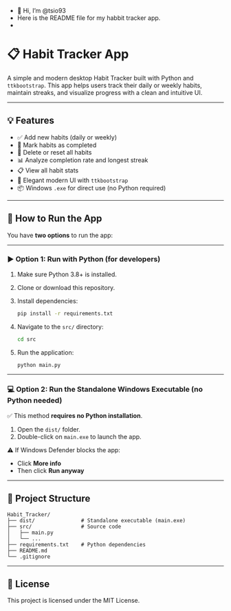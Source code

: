 - 👋 Hi, I’m @tsio93
- Here is the README file for my habbit tracker app.
- 
# 📋 Habit Tracker App

A simple and modern desktop Habit Tracker built with Python and `ttkbootstrap`. This app helps users track their daily or weekly habits, maintain streaks, and visualize progress with a clean and intuitive UI.

---

## 💡 Features

- ✅ Add new habits (daily or weekly)
- 🔁 Mark habits as completed
- 🧹 Delete or reset all habits
- 📊 Analyze completion rate and longest streak
- 📋 View all habit stats
- 🌟 Elegant modern UI with `ttkbootstrap`
- 📦 Windows `.exe` for direct use (no Python required)

---

## 🔧 How to Run the App

You have **two options** to run the app:

---

### ▶️ Option 1: Run with Python (for developers)

1. Make sure Python 3.8+ is installed.  
2. Clone or download this repository.  
3. Install dependencies:

   ```bash
   pip install -r requirements.txt
   ```

4. Navigate to the `src/` directory:

   ```bash
   cd src
   ```

5. Run the application:

   ```bash
   python main.py
   ```

---

### 💻 Option 2: Run the Standalone Windows Executable (no Python needed)

✅ This method **requires no Python installation**.

1. Open the `dist/` folder.  
2. Double-click on `main.exe` to launch the app.

⚠️ If Windows Defender blocks the app:  
- Click **More info**  
- Then click **Run anyway**

---

## 📁 Project Structure

```
Habit_Tracker/
├── dist/               # Standalone executable (main.exe)
├── src/                # Source code
│   ├── main.py
│   └── ...
├── requirements.txt    # Python dependencies
├── README.md
└── .gitignore
```

---

## 🧾 License

This project is licensed under the MIT License.
